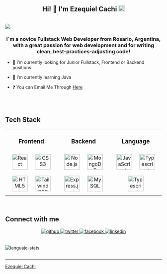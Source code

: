 ## <div align="center">Hi! 👋 I'm Ezequiel Cachi <img src="https://drive.google.com/uc?export=view&id=10ihT7zFKuz3tSdEZ360pT8Ts5Yyguqo6" style="width:20px"/></div>

<br>
<div style ="display:flex;" align="center">
  <img src="https://drive.google.com/uc?export=view&id=1C35KBRvDlk2DGKxAxTuPKa3PZIK5oR58"/>
</div>

### <div align="center">I´m a novice Fullstack Web Developer from Rosario, Argentina, with a great passion for web development and for writing clean, best-practices-adjusting code!</div>


- 🔭 I’m currently looking for Junior Fullstack, Frontend or Backend positions


- 🌱 I’m currently learning Java


- ❓ You can Email Me Through [Here](mailto:ezequielcachi@gmail.com)


<br/>  

<br/>

## Tech Stack

<table align="center">
<tr><td align="top" width="33%">

<h3 align="center">Frontend </h3>
<div align="center">  
<a href="https://reactjs.org/" target="_blank"><img style="margin: 10px" src="https://profilinator.rishav.dev/skills-assets/react-original-wordmark.svg" alt="React" height="50" /></a>  
<a href="https://www.w3schools.com/css/" target="_blank"><img style="margin: 10px" src="https://profilinator.rishav.dev/skills-assets/css3-original-wordmark.svg" alt="CSS3" height="50" /></a>  
<a href="https://en.wikipedia.org/wiki/HTML5" target="_blank"><img style="margin: 10px" src="https://profilinator.rishav.dev/skills-assets/html5-original-wordmark.svg" alt="HTML5" height="50" /></a>  
<a href="https://www.tailwindcss.com/" target="_blank"><img style="margin: 10px" src="https://profilinator.rishav.dev/skills-assets/tailwindcss.svg" alt="Tailwind CSS" height="50" /></a>  
</div>

</td><td valign="top" width="33%">



<h3 align="center">Backend </h3>
<div align="center">  
<a href="https://nodejs.org/" target="_blank"><img style="margin: 10px" src="https://profilinator.rishav.dev/skills-assets/nodejs-original-wordmark.svg" alt="Node.js" height="50" /></a>  
<a href="https://www.mongodb.com/" target="_blank"><img style="margin: 10px" src="https://profilinator.rishav.dev/skills-assets/mongodb-original-wordmark.svg" alt="MongoDB" height="50" /></a>
 <a href="https://expressjs.com/" target="_blank"><img style="margin: 10px" src="https://profilinator.rishav.dev/skills-assets/express-original-wordmark.svg" alt="Express.js" height="50" /></a>  
<a href="https://www.mysql.com/" target="_blank"><img style="margin: 10px" src="https://profilinator.rishav.dev/skills-assets/mysql-original-wordmark.svg" alt="MySQL" height="50" /></a>  
</div>

</td><td valign="top" width="33%">



<h3 align="center">Language </h3>
<div align="center">  
<a href="https://www.javascript.com/" target="_blank"><img style="margin: 10px" src="https://profilinator.rishav.dev/skills-assets/javascript-original.svg" alt="JavaScript" height="50" /></a>  
<a href="https://www.typescript.com/" target="_blank"><img style="margin: 10px" src="https://profilinator.rishav.dev/skills-assets/typescript-original.svg" alt="Typescript" height="50" /></a> 
<a href="https://www.typescript.com/" target="_blank"><img style="margin: 10px" src="https://www.vectorlogo.zone/logos/java/java-ar21.svg" alt="Typescript" height="50" /></a>
</div>

</td></tr></table>

<br/>  


## Connect with me
<div align="center">
<a href="https://github.com/Zeke-Cachi" target="_blank">
<img src=https://img.shields.io/badge/github-%2324292e.svg?&style=for-the-badge&logo=github&logoColor=white alt=github style="margin-bottom: 5px;" />
</a>
<a href="https://twitter.com/ZekeCachi" target="_blank">
<img src=https://img.shields.io/badge/twitter-%2300acee.svg?&style=for-the-badge&logo=twitter&logoColor=white alt=twitter style="margin-bottom: 5px;" />
</a>
<a href="https://www.facebook.com/indra.niko.714" target="_blank">
<img src=https://img.shields.io/badge/facebook-%232E87FB.svg?&style=for-the-badge&logo=facebook&logoColor=white alt=facebook style="margin-bottom: 5px;" />
</a>  
<a href="https://www.linkedin.com/in/ezequiel-cachi-8a439b124/" target="_blank">
<img src=https://img.shields.io/badge/linkedin-%231E77B5.svg?&style=for-the-badge&logo=linkedin&logoColor=white alt=linkedin style="margin-bottom: 5px;" />
</a>
</div>  
<br/>
<div align="center" style="display:inline-block;flex-wrap:nowrap";>

<img
src="https://drive.google.com/uc?export=view&id=1WdqTTsSHPfwT21gVwS5qZTlpdNSK-0bh"
alt="languaje-stats"/>

</div>
  

<br />

------

[Ezequiel Cachi](https://github.com/Zeke-Cachi)
